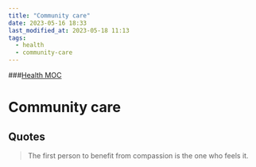 ```yaml
---
title: "Community care"
date: 2023-05-16 18:33
last_modified_at: 2023-05-18 11:13
tags:
  - health
  - community-care
---
```

###[Health MOC](Health%20MOC.md)

# Community care

## Quotes

> The first person to benefit from compassion is the one who feels it.
